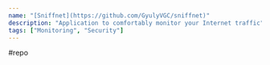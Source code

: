 ```yaml
---
name: "[Sniffnet](https://github.com/GyulyVGC/sniffnet)"
description: "Application to comfortably monitor your Internet traffic"
tags: ["Monitoring", "Security"]
---
```

#repo